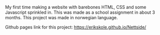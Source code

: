 My first time making a website with barebones HTML, CSS and some Javascript sprinkled in.
This was made as a school assignment in about 3 months. This project was made in norwegian language.

Github pages link for this project:    https://erikskole.github.io/Nettside/
